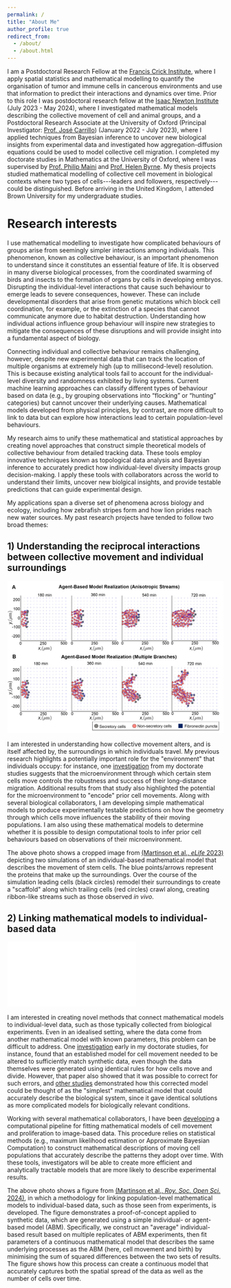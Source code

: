 ```yaml
---
permalink: /
title: "About Me"
author_profile: true
redirect_from: 
  - /about/
  - /about.html
---
```


I am a Postdoctoral Research Fellow at the [Francis Crick Institute](https://www.crick.ac.uk/), where I apply spatial statistics and mathematical modelling to quantify the organisation of tumor and immune cells in cancerous environments and use that information to predict their interactions and dynamics over time. Prior to this role I was postdoctoral research fellow at the [Isaac Newton Institute](https://www.newton.ac.uk/) (July 2023 - May 2024), where I investigated mathematical models describing the collective movement of cell and animal groups, and a Postdoctoral Research Associate at the University of Oxford (Principal Investigator: [Prof. José Carrillo](https://www.maths.ox.ac.uk/people/jose.carrillodelaplata)) (January 2022 - July 2023), where I applied techniques from Bayesian inference to uncover new biological insights from experimental data and investigated how aggregation-diffusion equations could be used to model collective cell migration. I completed my doctorate studies in Mathematics at the University of Oxford, where I was supervised by [Prof. Philip Maini](https://people.maths.ox.ac.uk/maini/) and [Prof. Helen Byrne](https://www.maths.ox.ac.uk/people/helen.byrne). My thesis projects studied mathematical modelling of collective cell movement in biological contexts where two types of cells---leaders and followers, respectively---could be distinguished. Before arriving in the United Kingdom, I attended Brown University for my undergraduate studies.
<!-- and grew up in Evanston, IL, USA (a suburb of Chicago). -->


Research interests
==================
I use mathematical modelling to investigate how complicated behaviours of groups arise from seemingly simpler interactions among individuals. This phenomenon, known as collective behaviour, is an important phenomenon to understand since it constitutes an essential feature of life. It is observed in many diverse biological processes, from the coordinated swarming of birds and insects to the formation of organs by cells in developing embryos. Disrupting the individual-level interactions that cause such behaviour to emerge leads to severe consequences, however. These can include developmental disorders that arise from genetic mutations which block cell coordination, for example, or the extinction of a species that cannot communicate anymore due to habitat destruction. Understanding how individual actions influence group behaviour will inspire new strategies to mitigate the consequences of these disruptions and will provide insight into a fundamental aspect of biology.

Connecting individual and collective behaviour remains challenging, however, despite new experimental data that can track the location of multiple organisms at extremely high (up to millisecond-level) resolution. This is because existing analytical tools fail to account for the individual-level diversity and randomness exhibited by living systems. Current machine learning approaches can classify different types of behaviour based on data (e.g., by grouping observations into “flocking” or “hunting” categories) but cannot uncover their underlying causes. Mathematical models developed from physical principles, by contrast, are more difficult to link to data but can explore how interactions lead to certain population-level behaviours.

My research aims to unify these mathematical and statistical approaches by creating novel approaches that construct simple theoretical models of collective behaviour from detailed tracking data. These tools employ innovative techniques known as topological data analysis and Bayesian inference to accurately predict how individual-level diversity impacts group decision-making. I apply these tools with collaborators across the world to understand their limits, uncover new biolgical insights, and provide testable predictions that can guide experimental design.

My applications span a diverse set of phenomena across biology and ecology, including how zebrafish stripes form and how lion prides reach new water sources. My past research projects have tended to follow two broad themes:

## 1) Understanding the reciprocal interactions between collective movement and individual surroundings

![image](../images/ResearchImage1.tif)

I am interested in understanding how collective movement alters, and is itself affected by, the surroundings in which individuals travel. My previous research highlights a potentially important role for the "environment" that individuals occupy: for instance, one [investigation](https://elifesciences.org/articles/83792) from my doctorate studies suggests that the microenvironment through which certain stem cells move controls the robustness and success of their long-distance migration. Additional results from that study also highlighted the potential for the microenvironment to &quot;encode&quot; prior cell movements. Along with several biological collaborators, I am developing simple mathematical models to produce experimentally testable predictions on how the geometry through which cells move influences the stability of their moving populations. I am also using these mathematical models to determine whether it is possible to design computational tools to infer prior cell behaviours based on observations of their microenvironment.

<!-- Mathematical modelling and analysis of collective cell movement within environments that are heterogeneous in space and change in time.  -->

The above photo shows a cropped image from [(Martinson et al., <i>eLife</i> 2023)](https://elifesciences.org/articles/83792) depicting two simulations of an individual-based mathematical model that describes the movement of stem cells. The blue points/arrows represent the proteins that make up the surroundings. Over the course of the simulation leading cells (black circles) remodel their surroundings to create a &quot;scaffold&quot; along which trailing cells (red circles) crawl along, creating ribbon-like streams such as those observed <i>in vivo</i>.

## 2) Linking mathematical models to individual-based data

![image](../images/ResearchImage2.pdf)

I am interested in creating novel methods that connect mathematical models to individual-level data, such as those typically collected from biological experiments. Even in an idealised setting, where the data come from another mathematical model with known parameters, this problem can be difficult to address. One [investigation](https://journals.aps.org/pre/abstract/10.1103/PhysRevE.102.062417) early in my doctorate studies, for instance, found that an established model for cell movement needed to be altered to sufficiently match synthetic data, even though the data themselves were generated using identical rules for how cells move and divide. However, that paper also showed that it was possible to correct for such errors, and [other studies](https://link.springer.com/article/10.1007/s00285-021-01570-w) demonstrated how this corrected model could be thought of as the &quot;simplest&quot; mathematical model that could accurately describe the biological system, since it gave identical solutions as more complicated models for biologically relevant conditions.

Working with several mathematical collaborators, I have been [developing](https://royalsocietypublishing.org/doi/full/10.1098/rsos.232002) a computational pipeline for fitting mathematical models of cell movement and proliferation to image-based data. This procedure relies on statistical methods (e.g., maximum likelihood estimation or Approximate Bayesian Computation) to construct mathematical descriptions of moving cell populations that accurately describe the patterns they adopt over time. With these tools, investigators will be able to create more efficient and analytically tractable models that are more likely to describe experimental results.

The above photo shows a figure from [(Martinson et al., <i>Roy. Soc. Open Sci.</i> 2024)](https://royalsocietypublishing.org/doi/full/10.1098/rsos.232002), in which a methodology for linking population-level mathematical models to individual-based data, such as those seen from experiments, is developed. The figure demonstrates a proof-of-concept applied to synthetic data, which are generated using a simple individual- or agent-based model (ABM). Specifically, we construct an &quot;average&quot; individual-based result based on multiple replicates of ABM experiments, then fit parameters of a continuous mathematical model that describes the same underlying processes as the ABM (here, cell movement and birth) by minimising the sum of squared differences between the two sets of results. The figure shows how this process can create a continuous model that accurately captures both the spatial spread of the data as well as the number of cells over time.
